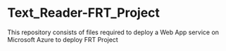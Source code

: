 # Text_Reader-FRT_Project
This repository consists of files required to deploy a Web App service on Microsoft Azure to deploy FRT Project
